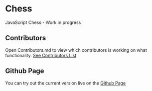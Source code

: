 # Chess

JavaScript Chess - Work in progress

## Contributors

Open Contributors.md to view which contributors is working on what functionality. [See Contributors List](./Contributors.md)

## Github Page

You can try out the current version live on the [Github Page](https://drunkfurball.github.io/Chess/)